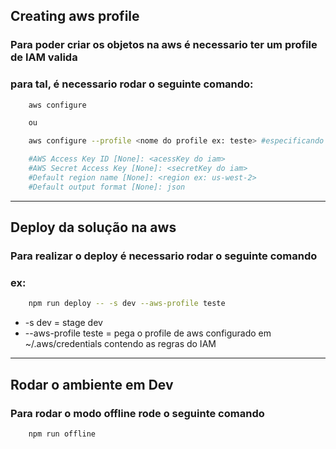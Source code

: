 ## Creating aws profile
### Para poder criar os objetos na aws é necessario ter um profile de IAM valida
### para tal, é necessario rodar o seguinte comando:

```bash
    aws configure 

    ou

    aws configure --profile <nome do profile ex: teste> #especificando o profile

    #AWS Access Key ID [None]: <acessKey do iam>
    #AWS Secret Access Key [None]: <secretKey do iam>
    #Default region name [None]: <region ex: us-west-2>
    #Default output format [None]: json
```
---

## Deploy da solução na aws
### Para realizar o deploy é necessario rodar o seguinte comando

### ex:
```bash
    npm run deploy -- -s dev --aws-profile teste

```

* -s dev = stage dev
* --aws-profile teste = pega o profile de aws configurado em ~/.aws/credentials contendo as regras do IAM

---

## Rodar o ambiente em Dev
### Para rodar o modo offline rode o seguinte comando
```bash 
    npm run offline
```
